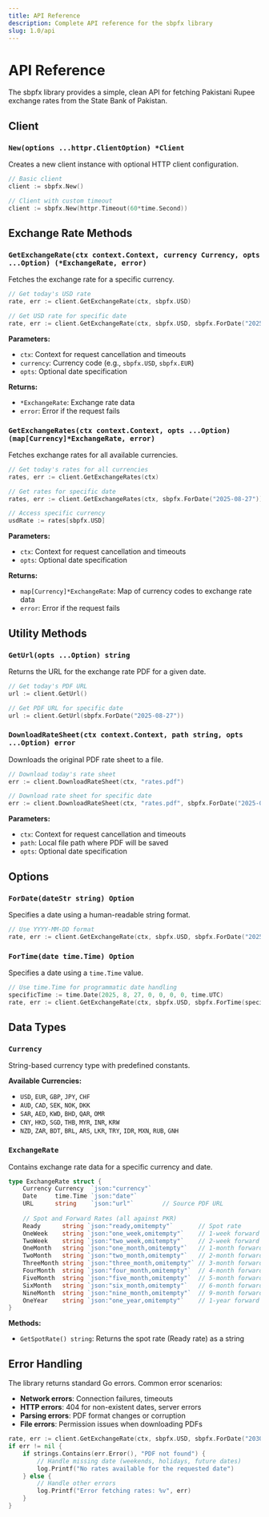```yaml
---
title: API Reference
description: Complete API reference for the sbpfx library
slug: 1.0/api
---
```


# API Reference

The sbpfx library provides a simple, clean API for fetching Pakistani Rupee exchange rates from the State Bank of Pakistan.

## Client

### `New(options ...httpr.ClientOption) *Client`

Creates a new client instance with optional HTTP client configuration.

```go
// Basic client
client := sbpfx.New()

// Client with custom timeout
client := sbpfx.New(httpr.Timeout(60*time.Second))
```

## Exchange Rate Methods

### `GetExchangeRate(ctx context.Context, currency Currency, opts ...Option) (*ExchangeRate, error)`

Fetches the exchange rate for a specific currency.

```go
// Get today's USD rate
rate, err := client.GetExchangeRate(ctx, sbpfx.USD)

// Get USD rate for specific date
rate, err := client.GetExchangeRate(ctx, sbpfx.USD, sbpfx.ForDate("2025-08-27"))
```

**Parameters:**

* `ctx`: Context for request cancellation and timeouts
* `currency`: Currency code (e.g., `sbpfx.USD`, `sbpfx.EUR`)
* `opts`: Optional date specification

**Returns:**

* `*ExchangeRate`: Exchange rate data
* `error`: Error if the request fails

### `GetExchangeRates(ctx context.Context, opts ...Option) (map[Currency]*ExchangeRate, error)`

Fetches exchange rates for all available currencies.

```go
// Get today's rates for all currencies
rates, err := client.GetExchangeRates(ctx)

// Get rates for specific date
rates, err := client.GetExchangeRates(ctx, sbpfx.ForDate("2025-08-27"))

// Access specific currency
usdRate := rates[sbpfx.USD]
```

**Parameters:**

* `ctx`: Context for request cancellation and timeouts
* `opts`: Optional date specification

**Returns:**

* `map[Currency]*ExchangeRate`: Map of currency codes to exchange rate data
* `error`: Error if the request fails

## Utility Methods

### `GetUrl(opts ...Option) string`

Returns the URL for the exchange rate PDF for a given date.

```go
// Get today's PDF URL
url := client.GetUrl()

// Get PDF URL for specific date
url := client.GetUrl(sbpfx.ForDate("2025-08-27"))
```

### `DownloadRateSheet(ctx context.Context, path string, opts ...Option) error`

Downloads the original PDF rate sheet to a file.

```go
// Download today's rate sheet
err := client.DownloadRateSheet(ctx, "rates.pdf")

// Download rate sheet for specific date
err := client.DownloadRateSheet(ctx, "rates.pdf", sbpfx.ForDate("2025-08-27"))
```

**Parameters:**

* `ctx`: Context for request cancellation and timeouts
* `path`: Local file path where PDF will be saved
* `opts`: Optional date specification

## Options

### `ForDate(dateStr string) Option`

Specifies a date using a human-readable string format.

```go
// Use YYYY-MM-DD format
rate, err := client.GetExchangeRate(ctx, sbpfx.USD, sbpfx.ForDate("2025-08-27"))
```

### `ForTime(date time.Time) Option`

Specifies a date using a `time.Time` value.

```go
// Use time.Time for programmatic date handling
specificTime := time.Date(2025, 8, 27, 0, 0, 0, 0, time.UTC)
rate, err := client.GetExchangeRate(ctx, sbpfx.USD, sbpfx.ForTime(specificTime))
```

## Data Types

### `Currency`

String-based currency type with predefined constants.

**Available Currencies:**

* `USD`, `EUR`, `GBP`, `JPY`, `CHF`
* `AUD`, `CAD`, `SEK`, `NOK`, `DKK`
* `SAR`, `AED`, `KWD`, `BHD`, `QAR`, `OMR`
* `CNY`, `HKD`, `SGD`, `THB`, `MYR`, `INR`, `KRW`
* `NZD`, `ZAR`, `BDT`, `BRL`, `ARS`, `LKR`, `TRY`, `IDR`, `MXN`, `RUB`, `GNH`

### `ExchangeRate`

Contains exchange rate data for a specific currency and date.

```go
type ExchangeRate struct {
    Currency Currency  `json:"currency"`
    Date     time.Time `json:"date"`
    URL      string    `json:"url"`        // Source PDF URL
    
    // Spot and Forward Rates (all against PKR)
    Ready      string `json:"ready,omitempty"`       // Spot rate
    OneWeek    string `json:"one_week,omitempty"`    // 1-week forward
    TwoWeek    string `json:"two_week,omitempty"`    // 2-week forward
    OneMonth   string `json:"one_month,omitempty"`   // 1-month forward
    TwoMonth   string `json:"two_month,omitempty"`   // 2-month forward
    ThreeMonth string `json:"three_month,omitempty"` // 3-month forward
    FourMonth  string `json:"four_month,omitempty"`  // 4-month forward
    FiveMonth  string `json:"five_month,omitempty"`  // 5-month forward
    SixMonth   string `json:"six_month,omitempty"`   // 6-month forward
    NineMonth  string `json:"nine_month,omitempty"`  // 9-month forward
    OneYear    string `json:"one_year,omitempty"`    // 1-year forward
}
```

**Methods:**

* `GetSpotRate() string`: Returns the spot rate (Ready rate) as a string

## Error Handling

The library returns standard Go errors. Common error scenarios:

* **Network errors**: Connection failures, timeouts
* **HTTP errors**: 404 for non-existent dates, server errors
* **Parsing errors**: PDF format changes or corruption
* **File errors**: Permission issues when downloading PDFs

```go
rate, err := client.GetExchangeRate(ctx, sbpfx.USD, sbpfx.ForDate("2030-12-25"))
if err != nil {
    if strings.Contains(err.Error(), "PDF not found") {
        // Handle missing date (weekends, holidays, future dates)
        log.Printf("No rates available for the requested date")
    } else {
        // Handle other errors
        log.Printf("Error fetching rates: %v", err)
    }
}
```
